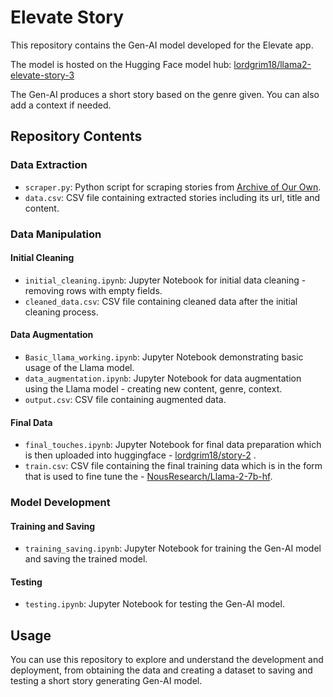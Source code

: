 # Elevate Story

This repository contains the Gen-AI model developed for the Elevate app. 

The model is hosted on the Hugging Face model hub: [lordgrim18/llama2-elevate-story-3](https://huggingface.co/lordgrim18/llama2-elevate-story-3/tree/main)

The Gen-AI produces a short story based on the genre given. You can also add a context if needed.

## Repository Contents

### Data Extraction

- `scraper.py`: Python script for scraping stories from [Archive of Our Own](https://archiveofourown.org/).
- `data.csv`: CSV file containing extracted stories including its url, title and content.

### Data Manipulation

#### Initial Cleaning

- `initial_cleaning.ipynb`: Jupyter Notebook for initial data cleaning - removing rows with empty fields.
- `cleaned_data.csv`: CSV file containing cleaned data after the initial cleaning process.

#### Data Augmentation

- `Basic_llama_working.ipynb`: Jupyter Notebook demonstrating basic usage of the Llama model.
- `data_augmentation.ipynb`: Jupyter Notebook for data augmentation using the Llama model - creating new content, genre, context.
- `output.csv`: CSV file containing augmented data.

#### Final Data

- `final_touches.ipynb`: Jupyter Notebook for final data preparation which is then uploaded into huggingface - [lordgrim18/story-2](https://huggingface.co/datasets/lordgrim18/story-2) .
- `train.csv`: CSV file containing the final training data which is in the form that is used to fine tune the - [NousResearch/Llama-2-7b-hf](https://huggingface.co/NousResearch/Llama-2-7b-hf).

### Model Development

#### Training and Saving

- `training_saving.ipynb`: Jupyter Notebook for training the Gen-AI model and saving the trained model.

#### Testing

- `testing.ipynb`: Jupyter Notebook for testing the Gen-AI model.

## Usage

You can use this repository to explore and understand the development and deployment, from obtaining the data and creating a dataset to saving and testing a short story generating Gen-AI model.
